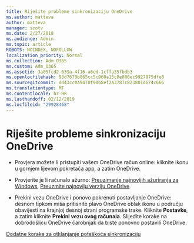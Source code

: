 ```yaml
---
title: Riješite probleme sinkronizaciju OneDrive
ms.author: matteva
author: matteva
manager: scotv
ms.date: 2/27/2018
ms.audience: Admin
ms.topic: article
ROBOTS: NOINDEX, NOFOLLOW
localization_priority: Normal
ms.collection: Adm_O365
ms.custom: Adm_O365
ms.assetid: 3a05fcd2-639a-4f16-a6ed-1cffa35fbdb3
ms.openlocfilehash: 93d7679b865cc5c960a15c8e806ec9927975dfe8
ms.sourcegitcommit: dd43cc0a9470f98b8ef2a3787c823801d674c666
ms.translationtype: MT
ms.contentlocale: hr-HR
ms.lasthandoff: 02/12/2019
ms.locfileid: "29928468"
---
```

# <a name="fix-onedrive-sync-problems"></a>Riješite probleme sinkronizaciju OneDrive

- Provjera možete li pristupiti vašem OneDrive račun online: kliknite ikonu u gornjem lijevom pokretača app, a zatim OneDrive.
    
- Provjerite je li računalo ažurno: [Preuzimanje najnovijih ažuriranja za Windows](http://go.microsoft.com/fwlink/p/?LinkId=825773), [Preuzmite najnoviju verziju OneDrive](https://go.microsoft.com/fwlink/p/?linkid=844652)
    
- Prekini vezu OneDrive i ponovo pokrenuti postavljanje OneDrive: desnom tipkom miša pritisnite plavo OneDrive oblak ikonu u području obavijesti na krajnjoj desnoj strani programske trake. Kliknite **Postavke**, a zatim kliknite **Prekini vezu ovog računala**. Slijedite korake na dobrodošlicu OneDrive čarobnjak da biste ponovno postavili OneDrive.
    
[Dodatne korake za otklanjanje poteškoća sinkronizaciju](https://go.microsoft.com/fwlink/?linkid=866431)
  

